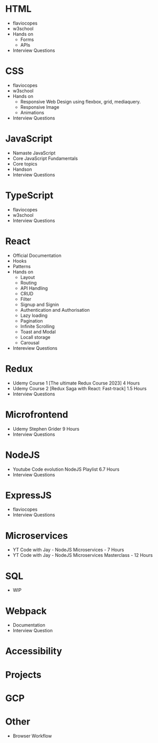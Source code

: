 # HTML

- flaviocopes
- w3school
- Hands on
  - Forms
  - APIs
- Interview Questions

# CSS

- flaviocopes
- w3school
- Hands on
  - Responsive Web Design using flexbox, grid, mediaquery.
  - Responsive Image
  - Animations
- Interview Questions

# JavaScript

- Namaste JavaScript
- Core JavaScript Fundamentals
- Core topics
- Handson
- Interview Questions

# TypeScript

- flaviocopes
- w3school
- Interview Questions

# React

- Official Documentation
- Hooks
- Patterns
- Hands on
  - Layout
  - Routing
  - API Handling
  - CRUD
  - Filter
  - Signup and Signin
  - Authentication and Authorisation
  - Lazy loading
  - Pagination
  - Infinite Scrolling
  - Toast and Modal
  - Locall storage
  - Carousal
- Intereview Questions

# Redux

- Udemy Course 1 [The ultimate Redux Course 2023] 4 Hours
- Udemy Course 2 [Redux Saga with React: Fast-track] 1.5 Hours
- Interview Questions

# Microfrontend

- Udemy Stephen Grider 9 Hours
- Interview Questions

# NodeJS

- Youtube Code evolution NodeJS Playlist 6.7 Hours
- Interview Questions

# ExpressJS

- flaviocopes
- Interview Questions

# Microservices

- YT Code with Jay - NodeJS Microservices - 7 Hours
- YT Code with Jay - NodeJS Microservices Masterclass - 12 Hours

# SQL

- WIP

# Webpack

- Documentation
- Interview Question

# Accessibility

# Projects


# GCP


# Other

- Browser Workflow
